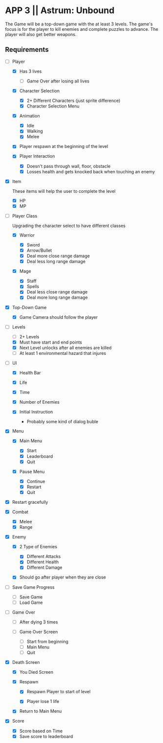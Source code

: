 # APP 3 || Astrum: Unbound

The Game will be a top-down game with the at least 3 levels. The game's focus is for the player to kill enemies and complete puzzles to advance. The player will also get better weapons.

## Requirements

- [ ] Player

  - [x] Has 3 lives

    - [ ] Game Over after losing all lives

  - [x] Character Selection

    - [x] 2+ Different Characters (just sprite difference)
    - [x] Character Selection Menu

  - [x] Animation

    - [x] Idle
    - [x] Walking
    - [x] Melee

  - [x] Player respawn at the beginning of the level

  - [x] Player Interaction

    - [x] Doesn't pass through wall, floor, obstacle
    - [x] Losses health and gets knocked back when touching an enemy

- [x] Item

  These items will help the user to complete the level

  - [x] HP
  - [x] MP

- [ ] Player Class

  Upgrading the character select to have different classes

  - [x] Warrior

    - [x] Sword
    - [x] Arrow/Bullet
    - [x] Deal more close range damage
    - [x] Deal less long range damage

  - [x] Mage

    - [x] Staff
    - [x] Spells
    - [x] Deal less close range damage
    - [x] Deal more long range damage

- [x] Top-Down Game

  - [x] Game Camera should follow the player

- [ ] Levels

  - [ ] 2+ Levels
  - [x] Must have start and end points
  - [x] Next Level unlocks after all enemies are killed
  - [ ] At least 1 environmental hazard that injures

- [ ] UI

  - [x] Health Bar
  - [x] Life
  - [x] Time
  - [x] Number of Enemies
  - [x] Initial Instruction

    - Probably some kind of dialog buble

- [x] Menu

  - [x] Main Menu

    - [x] Start
    - [x] Leaderboard
    - [x] Quit

  - [x] Pause Menu

    - [x] Continue
    - [x] Restart
    - [x] Quit

- [x] Restart gracefully

- [x] Combat

  - [x] Melee
  - [x] Range

- [x] Enemy

  - [x] 2 Type of Enemies

    - [x] Different Attacks
    - [x] Different Health
    - [x] Different Damage

  - [x] Should go after player when they are close

- [ ] Save Game Progress

  - [ ] Save Game
  - [ ] Load Game

- [ ] Game Over

  - [ ] After dying 3 times

  - [ ] Game Over Screen

    - [ ] Start from beginning
    - [ ] Main Menu
    - [ ] Quit

- [x] Death Screen

  - [x] You Died Screen

  - [x] Respawn

    - [x] Respawn Player to start of level

    - [x] Player lose 1 life

  - [x] Return to Main Menu

- [x] Score

  - [x] Score based on Time
  - [x] Save score to leaderboard
